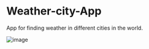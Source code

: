 # Weather-city-App
App for finding weather in different cities in the world.

![image](https://github.com/binny3213/Weather-city-App/assets/90454079/9ee44811-a37f-484d-9135-6e208f1f9b94)


